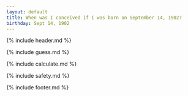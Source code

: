 ```yaml
---
layout: default
title: When was I conceived if I was born on September 14, 1902?
birthday: Sept 14, 1902
---
```


{% include header.md %}

{% include guess.md %}

{% include calculate.md %}

{% include safety.md %}

{% include footer.md %}



